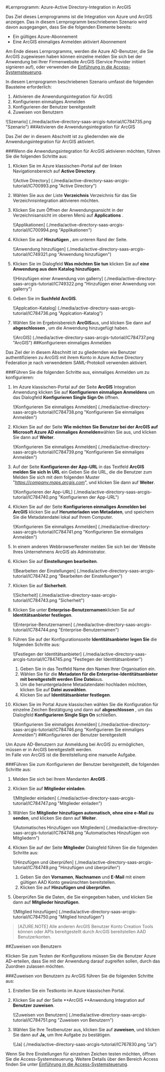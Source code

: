 <properties 
    pageTitle="Lernprogramm: Azure-Active Directory-Integration in ArcGIS | Microsoft Azure" 
    description="Informationen Sie zur Verwendung von ArcGIS mit Azure Active Directory einmaliges Anmelden, automatisierte Bereitstellung und mehr aktivieren!" 
    services="active-directory" 
    authors="jeevansd"  
    documentationCenter="na" 
    manager="femila"/>
<tags 
    ms.service="active-directory" 
    ms.devlang="na" 
    ms.topic="article" 
    ms.tgt_pltfrm="na" 
    ms.workload="identity" 
    ms.date="09/29/2016" 
    ms.author="jeedes" />

#<a name="tutorial-azure-active-directory-integration-with-arcgis"></a>Lernprogramm: Azure-Active Directory-Integration in ArcGIS

Das Ziel dieses Lernprogramms ist die Integration von Azure und ArcGIS anzeigen. Das in diesem Lernprogramm beschriebenen Szenario wird davon ausgegangen, dass Sie die folgenden Elemente bereits:

-   Ein gültiges Azure-Abonnement
-   Eine ArcGIS einmaliges Anmelden aktiviert Abonnement

Am Ende dieses Lernprogramms, werden die Azure AD-Benutzer, die Sie ArcGIS zugewiesen haben können einzelne melden Sie sich bei der Anwendung bei Ihrer Firmenwebsite ArcGIS (Service Provider initiiert signieren auf), oder verwenden die [Einführung in die Access-Systemsteuerung](active-directory-saas-access-panel-introduction.md).

In diesem Lernprogramm beschriebenen Szenario umfasst die folgenden Bausteine erforderlich:

1.  Aktivieren die Anwendungsintegration für ArcGIS
2.  Konfigurieren einmaliges Anmelden
3.  Konfigurieren der Benutzer bereitgestellt
4.  Zuweisen von Benutzern

![Szenario] (./media/active-directory-saas-arcgis-tutorial/IC784735.png "Szenario")
##<a name="enabling-the-application-integration-for-arcgis"></a>Aktivieren die Anwendungsintegration für ArcGIS

Das Ziel der in diesem Abschnitt ist zu gliedernden wie die Anwendungsintegration für ArcGIS aktiviert.

###<a name="to-enable-the-application-integration-for-arcgis-perform-the-following-steps"></a>Wenn die Anwendungsintegration für ArcGIS aktivieren möchten, führen Sie die folgenden Schritte aus:

1.  Klicken Sie im Azure klassischen-Portal auf der linken Navigationsbereich auf **Active Directory**.

    ![Active Directory] (./media/active-directory-saas-arcgis-tutorial/IC700993.png "Active Directory")

2.  Wählen Sie aus der Liste **Verzeichnis** Verzeichnis für das Sie Verzeichnisintegration aktivieren möchten.

3.  Klicken Sie zum Öffnen der Anwendungsansicht in der Verzeichnisansicht im oberen Menü auf **Applications** .

    ![Applikationen] (./media/active-directory-saas-arcgis-tutorial/IC700994.png "Applikationen")

4.  Klicken Sie auf **Hinzufügen** , am unteren Rand der Seite.

    ![Anwendung hinzufügen] (./media/active-directory-saas-arcgis-tutorial/IC749321.png "Anwendung hinzufügen")

5.  Klicken Sie im Dialogfeld **Was möchten Sie tun** klicken Sie auf **eine Anwendung aus dem Katalog hinzufügen**.

    ![Hinzufügen einer Anwendung von gallerry] (./media/active-directory-saas-arcgis-tutorial/IC749322.png "Hinzufügen einer Anwendung von gallerry")

6.  Geben Sie im **Suchfeld** **ArcGIS**.

    ![Applcation-Katalog] (./media/active-directory-saas-arcgis-tutorial/IC784736.png "Applcation-Katalog")

7.  Wählen Sie im Ergebnisbereich **ArcGIS**aus, und klicken Sie dann auf **abgeschlossen** , um die Anwendung hinzugefügt haben.

    ![ArcGIS] (./media/active-directory-saas-arcgis-tutorial/IC784737.png "ArcGIS")
##<a name="configuring-single-sign-on"></a>Konfigurieren einmaliges Anmelden

Das Ziel der in diesem Abschnitt ist zu gliedernden wie Benutzer authentifizieren zu ArcGIS mit ihrem Konto in Azure Active Directory Federation je nach verwendetem SAML-Protokoll verwenden aktiviert.

###<a name="to-configure-single-sign-on-perform-the-following-steps"></a>Führen Sie die folgenden Schritte aus, einmaliges Anmelden um zu konfigurieren:

1.  Im Azure klassischen-Portal auf der Seite **ArcGIS** Integration Anwendung klicken Sie auf **Konfigurieren einmaligen Anmeldens** um das Dialogfeld **Konfigurieren Single Sign On** öffnen.

    ![Konfigurieren Sie einmaliges Anmelden] (./media/active-directory-saas-arcgis-tutorial/IC784738.png "Konfigurieren Sie einmaliges Anmelden")

2.  Klicken Sie auf der Seite **Wie möchten Sie Benutzer bei der ArcGIS auf** **Microsoft Azure AD einmaliges Anmelden**wählen Sie aus, und klicken Sie dann auf **Weiter**.

    ![Konfigurieren Sie einmaliges Anmelden] (./media/active-directory-saas-arcgis-tutorial/IC784739.png "Konfigurieren Sie einmaliges Anmelden")

3.  Auf der Seite **Konfigurieren der App-URL** in das Textfeld **ArcGIS melden Sie sich In URL** ein Geben Sie die URL, die die Benutzer zum Melden Sie sich mit dem folgenden Muster "*https://company.maps.arcgis.com*", und klicken Sie dann auf **Weiter**.

    ![Konfigurieren der App-URL] (./media/active-directory-saas-arcgis-tutorial/IC784740.png "Konfigurieren der App-URL")

4.  Klicken Sie auf der Seite **Konfigurieren einmaliges Anmelden bei ArcGIS** klicken Sie auf **Herunterladen von Metadaten**, und speichern Sie die Metadatendatei lokal auf Ihrem Computer.

    ![Konfigurieren Sie einmaliges Anmelden] (./media/active-directory-saas-arcgis-tutorial/IC784741.png "Konfigurieren Sie einmaliges Anmelden")

5.  In einem anderen Webbrowserfenster melden Sie sich bei der Website Ihres Unternehmens ArcGIS als Administrator.

6.  Klicken Sie auf **Einstellungen bearbeiten**.

    ![Bearbeiten der Einstellungen] (./media/active-directory-saas-arcgis-tutorial/IC784742.png "Bearbeiten der Einstellungen")

7.  Klicken Sie auf **Sicherheit**.

    ![Sicherheit] (./media/active-directory-saas-arcgis-tutorial/IC784743.png "Sicherheit")

8.  Klicken Sie unter **Enterprise-Benutzernamen**klicken Sie auf **Identitätsanbieter festlegen**.

    ![Enterprise-Benutzernamen] (./media/active-directory-saas-arcgis-tutorial/IC784744.png "Enterprise-Benutzernamen")

9.  Führen Sie auf der Konfigurationsseite **Identitätsanbieter legen Sie** die folgenden Schritte aus:

    ![Festlegen der Identitätsanbieter] (./media/active-directory-saas-arcgis-tutorial/IC784745.png "Festlegen der Identitätsanbieter")

    1.  Geben Sie in das Textfeld Name den Namen Ihrer Organisation ein.
    2.  Wählen Sie für die **Metadaten für die Enterprise-Identitätsanbieter mit bereitgestellt werden** **Eine Datei**aus.
    3.  Um die heruntergeladene Metadatendatei hochladen möchten, klicken Sie auf **Datei auswählen**.
    4.  Klicken Sie auf **Identitätsanbieter festlegen**.

10. Klicken Sie im Portal Azure klassischen wählen Sie die Konfiguration für einzelne Zeichen Bestätigung und dann auf **abgeschlossen** , um das Dialogfeld **Konfigurieren Single Sign On** schließen.

    ![Konfigurieren Sie einmaliges Anmelden] (./media/active-directory-saas-arcgis-tutorial/IC784746.png "Konfigurieren Sie einmaliges Anmelden")
##<a name="configuring-user-provisioning"></a>Konfigurieren der Benutzer bereitgestellt

Um Azure AD-Benutzern zur Anmeldung bei ArcGIS zu ermöglichen, müssen er in ArcGIS bereitgestellt werden.  
Im Falle von ArcGIS ist die Bereitstellung eine manuelle Aufgabe.

###<a name="to-configure-user-provisioning-perform-the-following-steps"></a>Führen Sie zum Konfigurieren der Benutzer bereitgestellt, die folgenden Schritte aus:

1.  Melden Sie sich bei Ihrem Mandanten **ArcGIS** .

2.  Klicken Sie auf **Mitglieder einladen**.

    ![Mitglieder einladen] (./media/active-directory-saas-arcgis-tutorial/IC784747.png "Mitglieder einladen")

3.  Wählen Sie **Mitglieder hinzufügen automatisch, ohne eine e-Mail zu senden**, und klicken Sie dann auf **Weiter**.

    ![Automatisches Hinzufügen von Mitgliedern] (./media/active-directory-saas-arcgis-tutorial/IC784748.png "Automatisches Hinzufügen von Mitgliedern")

4.  Klicken Sie auf der Seite **Mitglieder** Dialogfeld führen Sie die folgenden Schritte aus:

    ![Hinzufügen und überprüfen] (./media/active-directory-saas-arcgis-tutorial/IC784749.png "Hinzufügen und überprüfen")

    1.  Geben Sie den **Vornamen**, **Nachnamen** und **E-Mail** mit einem gültigen AAD Konto gewünschten bereitstellen.
    2.  Klicken Sie auf **Hinzufügen und überprüfen**.

5.  Überprüfen Sie die Daten, die Sie eingegeben haben, und klicken Sie dann auf **Mitglieder hinzufügen**.

    ![Mitglied hinzufügen] (./media/active-directory-saas-arcgis-tutorial/IC784750.png "Mitglied hinzufügen")

>[AZURE.NOTE] Alle anderen ArcGIS Benutzer Konto Creation Tools können oder APIs bereitgestellt durch ArcGIS bereitstellen AAD Benutzerkonten.

##<a name="assigning-users"></a>Zuweisen von Benutzern

Klicken Sie zum Testen der Konfigurations müssen Sie die Benutzer Azure AD-erteilen, dass Sie mit der Anwendung darauf zugreifen sollen, durch das Zuordnen zulassen möchten.

###<a name="to-assign-users-to-arcgis-perform-the-following-steps"></a>Zuweisen von Benutzern zu ArcGIS führen Sie die folgenden Schritte aus:

1.  Erstellen Sie ein Testkonto im Azure klassischen Portal.

2.  Klicken Sie auf der Seite **ArcGIS **Anwendung Integration auf **Benutzer zuweisen**.

    ![Zuweisen von Benutzern] (./media/active-directory-saas-arcgis-tutorial/IC784751.png "Zuweisen von Benutzern")

3.  Wählen Sie Ihre Testbenutzer aus, klicken Sie auf **zuweisen**, und klicken Sie dann auf **Ja,** um Ihre Aufgabe zu bestätigen.

    ![Ja] (./media/active-directory-saas-arcgis-tutorial/IC767830.png "Ja")

Wenn Sie Ihre Einstellungen für einzelnen Zeichen testen möchten, öffnen Sie die Access-Systemsteuerung. Weitere Details über den Bereich Access finden Sie unter [Einführung in die Access-Systemsteuerung](active-directory-saas-access-panel-introduction.md).
